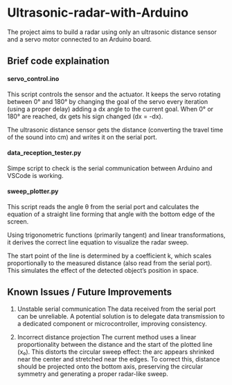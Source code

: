 # Ultrasonic-radar-with-Arduino
The project aims to build a radar using only an ultrasonic distance sensor and a servo motor connected to an Arduino board.

## Brief code explaination

#### servo_control.ino
This script controls the sensor and the actuator.
It keeps the servo rotating between 0° and 180° by changing the goal of the servo every iteration (using a proper delay) adding a dx angle to the current goal.
When 0° or 180° are reached, dx gets his sign changed (dx = -dx).

The ultrasonic distance sensor gets the distance (converting the travel time of the sound into cm) and writes it on the serial port.

#### data_reception_tester.py
Simpe script to check is the serial communication between Arduino and VSCode is working.

#### sweep_plotter.py
This script reads the angle θ from the serial port and calculates the equation of a straight line forming that angle with the bottom edge of the screen.

Using trigonometric functions (primarily tangent) and linear transformations, it derives the correct line equation to visualize the radar sweep.

The start point of the line is determined by a coefficient k, which scales proportionally to the measured distance (also read from the serial port). This simulates the effect of the detected object’s position in space.

## Known Issues / Future Improvements

1. Unstable serial communication
The data received from the serial port can be unreliable. A potential solution is to delegate data transmission to a dedicated component or microcontroller, improving consistency.

2. Incorrect distance projection
The current method uses a linear proportionality between the distance and the start of the plotted line (x₀). This distorts the circular sweep effect: the arc appears shrinked near the center and stretched near the edges.
To correct this, distance should be projected onto the bottom axis, preserving the circular symmetry and generating a proper radar-like sweep.

